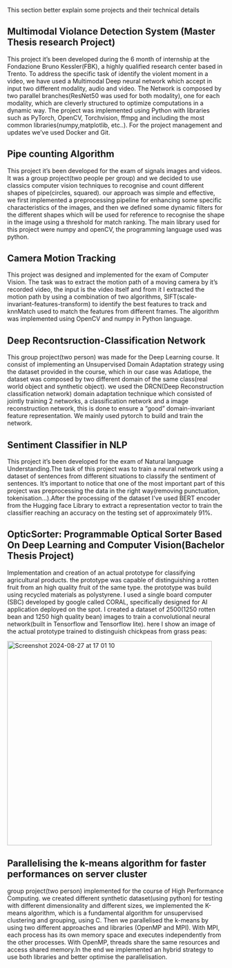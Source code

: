This section better explain some projects and their technical details


## Multimodal Violance Detection System (Master Thesis research Project)
This project it’s been developed during the 6 month of internship at the Fondazione Bruno Kessler(FBK), a highly qualified research center based in Trento. To address the specific task of identify the violent moment in a video, we have used a Multimodal Deep neural network which accept in input two different modality, audio and video. The Network is composed by two parallel branches(ResNet50 was used for both modality), one for each modality, which are cleverly structured to optimize computations in a dynamic way. The project was implemented using Python with libraries such as PyTorch, OpenCV, Torchvision, ffmpg and including the most common libraries(numpy,matplotlib, etc..). For the project management and updates we’ve used Docker and Git.
## Pipe counting Algorithm
This project it’s been developed for the exam of signals images and videos. It was a group project(two people per group) and we decided to use classics computer vision techniques to recognise and count different shapes of pipe(circles, squared). our approach was simple and effective, we first implemented a preprocessing pipeline for enhancing some specific characteristics of the images, and then we defined some dynamic filters for the different shapes which will be used for reference to recognise the shape in the image using a threshold for match ranking. The main library used for this project were numpy and openCV, the programming language used was python.
## Camera Motion Tracking
This project was designed and implemented for the exam of Computer Vision. The task was to extract the motion path of a moving camera by it’s recorded video, the input is the video itself and from it I extracted the motion path by using a combination of two algorithms, SIFT(scale- invariant-features-transform) to identify the best features to track and knnMatch used to match the features from different frames. The algorithm was implemented using OpenCV and numpy in Python language.
## Deep Recontsruction-Classification Network
This group project(two person) was made for the Deep Learning course. It consist of implementing an Unsupervised Domain Adaptation strategy using the dataset provided in the course, which in our case was Adatiope, the dataset was composed by two different domain of the same class(real world object and synthetic object). we used the DRCN(Deep Reconstruction classification network) domain adaptation technique which consisted of jointly training 2 networks, a classification network and a image reconstruction network, this is done to ensure a “good” domain-invariant feature representation. We mainly used pytorch to build and train the network.
## Sentiment Classifier in NLP
This project it’s been developed for the exam of Natural language Understanding.The task of this project was to train a neural network using a dataset of sentences from different situations to classify the sentiment of sentences. It’s important to notice that one of the most important part of this project was preprocessing the data in the right way(removing punctuation, tokenisation...).After the processing of the dataset I've used BERT encoder from the Hugging face Library to extract a representation vector to train the classifier reaching an accuracy on the testing set of approximately 91%.
## OpticSorter: Programmable Optical Sorter Based On Deep Learning and Computer Vision(Bachelor Thesis Project)
Implementation and creation of an actual prototype for classifying agricultural products. the prototype was capable of distinguishing a rotten fruit from an high quality fruit of the same type. the prototype was build using recycled materials as polystyrene. I used a single board computer (SBC) developed by google called CORAL, specifically designed for AI application deployed on the spot. I created a dataset of 2500(1250 rotten bean and 1250 high quality bean) images to train a convolutional neural network(built in Tensorflow and Tensorflow lite).
here I show an image of the actual prototype trained to distinguish chickpeas from grass peas:

<img width="474" alt="Screenshot 2024-08-27 at 17 01 10" src="https://github.com/user-attachments/assets/9a2b3396-b518-4f8f-bdf4-42522d4777e0">

## Parallelising the k-means algorithm for faster performances on server cluster
group project(two person) implemented for the course of High Performance Computing. we created different synthetic dataset(using python) for testing with different dimensionality and different sizes, we implemented the K-means algorithm, which is a fundamental algorithm for unsupervised clustering and grouping, using C. Then we parallelised the k-means by using two different approaches and libraries (OpenMP and MPI). With MPI, each process has its own memory space and executes independently from the other processes. With OpenMP, threads share the same resources and access shared memory.In the end we implemented an hybrid strategy to use both libraries and better optimise the parallelisation.
